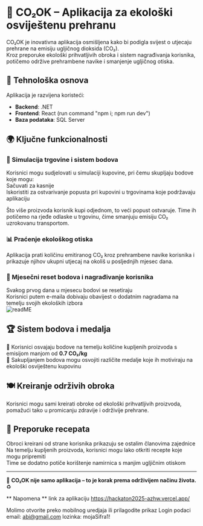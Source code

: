 # 🌱 CO₂OK – Aplikacija za ekološki osviještenu prehranu  

CO₂OK je inovativna aplikacija osmišljena kako bi podigla svijest o utjecaju prehrane na emisiju ugljičnog dioksida (CO₂).  
Kroz preporuke ekološki prihvatljivih obroka i sistem nagrađivanja korisnika, potičemo održive prehrambene navike i smanjenje ugljičnog otiska.  

## 🚀 Tehnološka osnova  
Aplikacija je razvijena koristeći:  
- **Backend**: .NET  
- **Frontend**: React (run command "npm i; npm run dev")
- **Baza podataka**: SQL Server  

## 🌍 Ključne funkcionalnosti  

### 🏪 Simulacija trgovine i sistem bodova  
Korisnici mogu sudjelovati u simulaciji kupovine, pri čemu skupljaju bodove koje mogu:  
 Sačuvati za kasnije  
 Iskoristiti za ostvarivanje popusta pri kupovini u trgovinama koje podržavaju aplikaciju  

Što više proizvoda korisnik kupi odjednom, to veći popust ostvaruje. Time ih potičemo na rjeđe odlaske u trgovinu, čime smanjuju emisiju CO₂ uzrokovanu transportom.  

### 📊 Praćenje ekološkog otiska  
Aplikacija prati količinu emitiranog CO₂ kroz prehrambene navike korisnika i prikazuje njihov ukupni utjecaj na okoliš u posljednjih mjesec dana.  

### 🎁 Mjesečni reset bodova i nagrađivanje korisnika  
 Svakog prvog dana u mjesecu bodovi se resetiraju  
 Korisnici putem e-maila dobivaju obavijest o dodatnim nagradama na temelju svojih ekoloških izbora  
 ![readME](https://github.com/user-attachments/assets/8262790b-0ad5-43c3-b379-76a846ae88e2)

## 🏆 Sistem bodova i medalja  
🔹 Korisnici osvajaju bodove na temelju količine kupljenih proizvoda s emisijom manjom od **0.7 CO₂/kg**  
🔹 Sakupljanjem bodova mogu osvojiti različite medalje koje ih motiviraju na ekološki osviještenu kupovinu  

## 🍽️ Kreiranje održivih obroka  
Korisnici mogu sami kreirati obroke od ekološki prihvatljivih proizvoda, pomažući tako u promicanju zdravije i održivije prehrane.  

## 📖 Preporuke recepata  
 Obroci kreirani od strane korisnika prikazuju se ostalim članovima zajednice  
 Na temelju kupljenih proizvoda, korisnici mogu lako otkriti recepte koje mogu pripremiti  
 Time se dodatno potiče korištenje namirnica s manjim ugljičnim otiskom  

---  

🌱 **CO₂OK nije samo aplikacija – to je korak prema održivijem načinu života.** ♻️  

** Napomena **
link za aplikaciju https://hackaton2025-azhw.vercel.app/

Molimo otvorite preko mobilnog uredjaja ili prilagodite prikaz
Login podaci email: abi@gmail.com lozinka: mojaSifra1!

